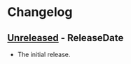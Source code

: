 # Changelog

<!-- next-header -->

## [Unreleased] - ReleaseDate

- The initial release.

<!-- next-url -->

[unreleased]: https://github.com/fnichol/piawg/compare/v0.7.0...HEAD
